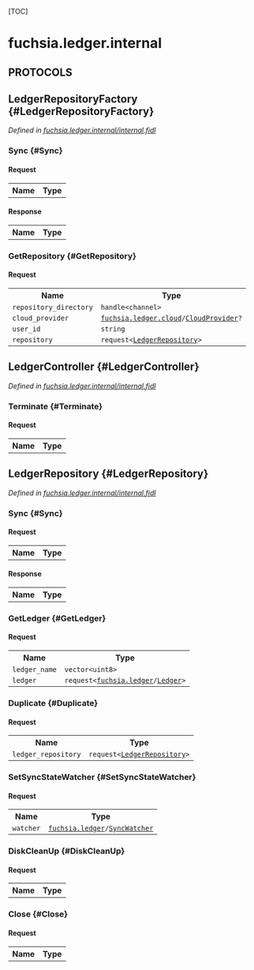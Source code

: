 [TOC]

# fuchsia.ledger.internal


## **PROTOCOLS**

## LedgerRepositoryFactory {#LedgerRepositoryFactory}
*Defined in [fuchsia.ledger.internal/internal.fidl](https://fuchsia.googlesource.com/fuchsia/+/master/src/ledger/bin/fidl/internal.fidl#14)*


### Sync {#Sync}


#### Request
<table>
    <tr><th>Name</th><th>Type</th></tr>
    </table>


#### Response
<table>
    <tr><th>Name</th><th>Type</th></tr>
    </table>

### GetRepository {#GetRepository}


#### Request
<table>
    <tr><th>Name</th><th>Type</th></tr>
    <tr>
            <td><code>repository_directory</code></td>
            <td>
                <code>handle&lt;channel&gt;</code>
            </td>
        </tr><tr>
            <td><code>cloud_provider</code></td>
            <td>
                <code><a class='link' href='../fuchsia.ledger.cloud/'>fuchsia.ledger.cloud</a>/<a class='link' href='../fuchsia.ledger.cloud/#CloudProvider'>CloudProvider</a>?</code>
            </td>
        </tr><tr>
            <td><code>user_id</code></td>
            <td>
                <code>string</code>
            </td>
        </tr><tr>
            <td><code>repository</code></td>
            <td>
                <code>request&lt;<a class='link' href='#LedgerRepository'>LedgerRepository</a>&gt;</code>
            </td>
        </tr></table>



## LedgerController {#LedgerController}
*Defined in [fuchsia.ledger.internal/internal.fidl](https://fuchsia.googlesource.com/fuchsia/+/master/src/ledger/bin/fidl/internal.fidl#44)*


### Terminate {#Terminate}


#### Request
<table>
    <tr><th>Name</th><th>Type</th></tr>
    </table>



## LedgerRepository {#LedgerRepository}
*Defined in [fuchsia.ledger.internal/internal.fidl](https://fuchsia.googlesource.com/fuchsia/+/master/src/ledger/bin/fidl/internal.fidl#49)*


### Sync {#Sync}


#### Request
<table>
    <tr><th>Name</th><th>Type</th></tr>
    </table>


#### Response
<table>
    <tr><th>Name</th><th>Type</th></tr>
    </table>

### GetLedger {#GetLedger}


#### Request
<table>
    <tr><th>Name</th><th>Type</th></tr>
    <tr>
            <td><code>ledger_name</code></td>
            <td>
                <code>vector&lt;uint8&gt;</code>
            </td>
        </tr><tr>
            <td><code>ledger</code></td>
            <td>
                <code>request&lt;<a class='link' href='../fuchsia.ledger/'>fuchsia.ledger</a>/<a class='link' href='../fuchsia.ledger/#Ledger'>Ledger</a>&gt;</code>
            </td>
        </tr></table>



### Duplicate {#Duplicate}


#### Request
<table>
    <tr><th>Name</th><th>Type</th></tr>
    <tr>
            <td><code>ledger_repository</code></td>
            <td>
                <code>request&lt;<a class='link' href='#LedgerRepository'>LedgerRepository</a>&gt;</code>
            </td>
        </tr></table>



### SetSyncStateWatcher {#SetSyncStateWatcher}


#### Request
<table>
    <tr><th>Name</th><th>Type</th></tr>
    <tr>
            <td><code>watcher</code></td>
            <td>
                <code><a class='link' href='../fuchsia.ledger/'>fuchsia.ledger</a>/<a class='link' href='../fuchsia.ledger/#SyncWatcher'>SyncWatcher</a></code>
            </td>
        </tr></table>



### DiskCleanUp {#DiskCleanUp}


#### Request
<table>
    <tr><th>Name</th><th>Type</th></tr>
    </table>



### Close {#Close}


#### Request
<table>
    <tr><th>Name</th><th>Type</th></tr>
    </table>



















